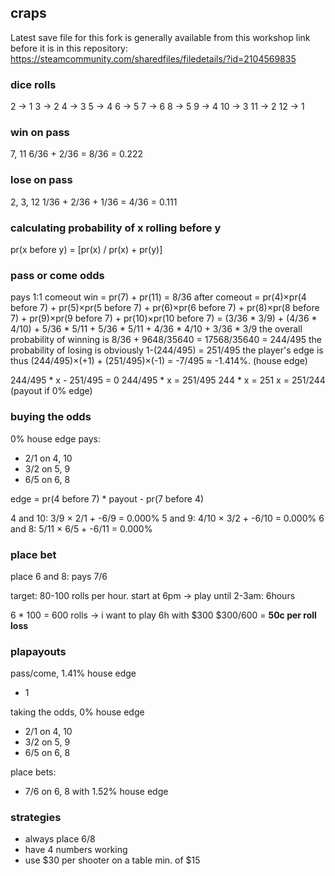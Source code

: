 ## craps
Latest save file for this fork is generally available from this workshop link before it is in this repository:
https://steamcommunity.com/sharedfiles/filedetails/?id=2104569835

### dice rolls
 2 -> 1
 3 -> 2
 4 -> 3
 5 -> 4
 6 -> 5
 7 -> 6
 8 -> 5
 9 -> 4
 10 -> 3
 11 -> 2
 12 -> 1

### win on pass
7, 11
6/36 + 2/36 = 8/36 = 0.222

### lose on pass
2, 3, 12
1/36 + 2/36 + 1/36 = 4/36 = 0.111

### calculating probability of x rolling before y
 pr(x before y) = [pr(x) / pr(x) + pr(y)]

### pass or come odds
 pays 1:1
 comeout win = pr(7) + pr(11) = 8/36
 after comeout = pr(4)×pr(4 before 7) + pr(5)×pr(5 before 7) + pr(6)×pr(6 before 7) + pr(8)×pr(8 before 7) + pr(9)×pr(9 before 7) + pr(10)×pr(10 before 7)
               = (3/36 * 3/9) + (4/36 * 4/10) + 5/36 * 5/11 + 5/36 * 5/11 + 4/36 * 4/10 + 3/36 * 3/9
 the overall probability of winning is 8/36 + 9648/35640 = 17568/35640 = 244/495
 the probability of losing is obviously 1-(244/495) = 251/495
 the player's edge is thus (244/495)×(+1) + (251/495)×(-1) = -7/495 ≈ -1.414%. (house edge)

244/495 * x - 251/495 = 0
244/495 * x = 251/495
244 * x = 251
x = 251/244 (payout if 0% edge)

### buying the odds
 0% house edge
 pays:
  - 2/1 on 4, 10
  - 3/2 on 5, 9
  - 6/5 on 6, 8

 edge = pr(4 before 7) * payout - pr(7 before 4)

 4 and 10: 3/9 × 2/1 + -6/9 = 0.000%
 5 and 9:  4/10 × 3/2 + -6/10 = 0.000%
 6 and 8: 5/11 × 6/5 + -6/11 = 0.000%

### place bet
 place 6 and 8: pays 7/6

 target: 80-100 rolls per hour.
 start at 6pm -> play until 2-3am: 6hours

 6 * 100 = 600 rolls ->
   i want to play 6h with $300
   $300/600 = **50c per roll loss**

### plapayouts

pass/come, 1.41% house edge
  - 1
    
taking the odds, 0% house edge
  - 2/1 on 4, 10
  - 3/2 on 5, 9
  - 6/5 on 6, 8

place bets:
  - 7/6 on 6, 8 with 1.52% house edge


### strategies

- always place 6/8
- have 4 numbers working
- use $30 per shooter on a table min. of $15
